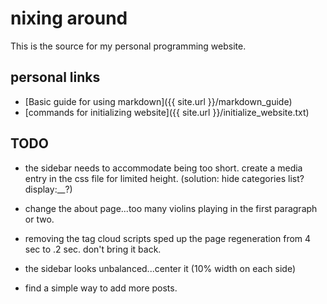 # nixing around

This is the source for my personal programming website. 

## personal links

* [Basic guide for using markdown]({{ site.url }}/markdown_guide)
* [commands for initializing website]({{ site.url }}/initialize_website.txt)

## TODO

* the sidebar needs to accommodate being too short. create a media entry in the css file for limited height. (solution: hide categories list? display:__?)

* change the about page...too many violins playing in the first paragraph or two.

* removing the tag cloud scripts sped up the page regeneration from 4 sec to .2 sec. don't bring it back.

* the sidebar looks unbalanced...center it (10% width on each side)

* find a simple way to add more posts.
